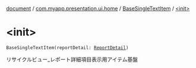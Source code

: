 [document](../../index.md) / [com.myapp.presentation.ui.home](../index.md) / [BaseSingleTextItem](index.md) / [&lt;init&gt;](./-init-.md)

# &lt;init&gt;

`BaseSingleTextItem(reportDetail: `[`ReportDetail`](../-report-detail/index.md)`)`

リサイクルビュー_レポート詳細項目表示用アイテム基盤

